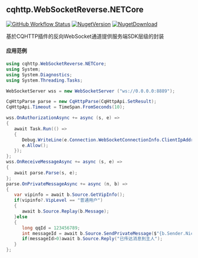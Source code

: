 ## cqhttp.WebSocketReverse.NETCore
[![GitHub Workflow Status](https://img.shields.io/github/workflow/status/cqbef/cqhttp.WebSocketReverse.NETCore/PublicSDK?style=for-the-badge)](https://github.com/cqbef/cqhttp.WebSocketReverse.NETCore/actions)
[![NugetVersion](https://img.shields.io/nuget/v/cqhttp.WebSocketReverse.NETCore?style=for-the-badge)](https://www.nuget.org/packages/cqhttp.WebSocketReverse.NETCore/)
[![NugetDownload](https://img.shields.io/nuget/dt/cqhttp.WebSocketReverse.NETCore?style=for-the-badge)](https://www.nuget.org/api/v2/package/cqhttp.WebSocketReverse.NETCore)

基於CQHTTP插件的反向WebSocket通道提供服务端SDK层级的封装

#### 应用范例

```cs
using cqhttp.WebSocketReverse.NETCore;
using System;
using System.Diagnostics;
using System.Threading.Tasks;

WebSocketServer wss = new WebSocketServer ("ws://0.0.0.0:8889");

CqHttpParse parse = new CqHttpParse(CqHttpApi.SetResult);
CqHttpApi.Timeout = TimeSpan.FromSeconds(10);

wss.OnAuthorizationAsync += async (s, e) =>
{
   await Task.Run(() =>
   {
      Debug.WriteLine(e.Connection.WebSocketConnectionInfo.ClientIpAddress);
      e.Allow();
   });
};
wss.OnReceiveMessageAsync += async (s, e) =>
{
   await parse.Parse(s, e);
};
parse.OnPrivateMessageAsync += async (n, b) =>
{
   var vipinfo = await b.Source.GetVipInfo();
   if(vipinfo?.VipLevel == "普通用户")
   {
      await b.Source.Replay(b.Message);
   }else
   {
      long qqId = 123456789;
      int messageId = await b.Source.SendPrivateMessage($"{b.Sender.NickName}对你说:{b.Message}",qqId);
      if(messageId>0)await b.Source.Reply("已传达消息到主人");
   }
};

```
